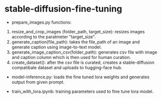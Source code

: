 # stable-diffusion-fine-tuning

* prepare_images.py functions:
  
1. resize_and_crop_images (folder_path, target_size): resizes images according to the paratmeter "target_size".
2. generate_caption(file_path): takes the file_path of an image and generate caption using image-to-text model.
3. generate_image_caption_csv(folder_path): generates csv file with image and caption column which is then used for human curation.
4. create_dataset(): after the csv file is curated, creates a stable-diffusion compatibale dataset and uploads to hugging-face hub.
   
* model-inference.py: loads the fine tuned lora weights and generates output from given prompt.
  
* train_with_lora.ipynb: training parameters used to fine tune lora model. 
